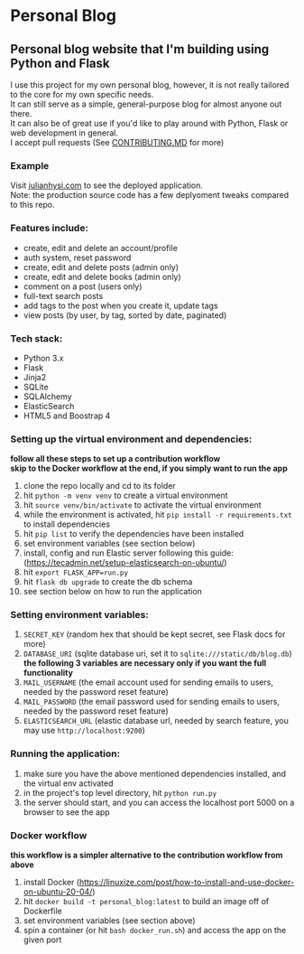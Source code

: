 # Personal Blog

## Personal blog website that I'm building using Python and Flask

I use this project for my own personal blog, however, it is not really tailored to the core for my own specific needs.  
It can still serve as a simple, general-purpose blog for almost anyone out there.  
It can also be of great use if you'd like to play around with Python, Flask or web development in general.  
I accept pull requests (See [CONTRIBUTING.MD](https://github.com/JulianHysi/personal_blog/blob/master/CONTRIBUTING.md) for more)  

### Example
Visit [julianhysi.com](https://julianhysi.com) to see the deployed application.  
Note: the production source code has a few deplyoment tweaks compared to this repo.

### Features include:
- create, edit and delete an account/profile
- auth system, reset password
- create, edit and delete posts (admin only)
- create, edit and delete books (admin only) 
- comment on a post (users only)
- full-text search posts 
- add tags to the post when you create it, update tags
- view posts (by user, by tag, sorted by date, paginated)

### Tech stack:
- Python 3.x
- Flask
- Jinja2
- SQLite
- SQLAlchemy
- ElasticSearch
- HTML5 and Boostrap 4

### Setting up the virtual environment and dependencies:
**follow all these steps to set up a contribution workflow**  
**skip to the Docker workflow at the end, if you simply want to run the app**
1. clone the repo locally and cd to its folder
2. hit `python -m venv venv` to create a virtual environment
3. hit `source venv/bin/activate` to activate the virtual environment
4. while the environment is activated, hit `pip install -r requirements.txt` to install dependencies
5. hit `pip list` to verify the dependencies have been installed
6. set environment variables (see section below)
7. install, config and run Elastic server following this guide: (https://tecadmin.net/setup-elasticsearch-on-ubuntu/)
8. hit `export FLASK_APP=run.py`
9. hit `flask db upgrade` to create the db schema
10. see section below on how to run the application

### Setting environment variables:
1. `SECRET_KEY` (random hex that should be kept secret, see Flask docs for more)
2. `DATABASE_URI` (sqlite database uri, set it to `sqlite:///static/db/blog.db`)  
**the following 3 variables are necessary only if you want the full functionality**
3. `MAIL_USERNAME` (the email account used for sending emails to users, needed by the password reset feature)
4. `MAIL_PASSWORD` (the email password used for sending emails to users, needed by the password reset feature)
5. `ELASTICSEARCH_URL` (elastic database url, needed by search feature, you may use `http://localhost:9200`)

### Running the application:
1. make sure you have the above mentioned dependencies installed, and the virtual env activated
2. in the project's top level directory, hit `python run.py`
3. the server should start, and you can access the localhost port 5000 on a browser to see the app

### Docker workflow
**this workflow is a simpler alternative to the contribution workflow from above**
1. install Docker (https://linuxize.com/post/how-to-install-and-use-docker-on-ubuntu-20-04/)
2. hit `docker build -t personal_blog:latest` to build an image off of Dockerfile
3. set environment variables (see section above)
4. spin a container (or hit `bash docker_run.sh`) and access the app on the given port
